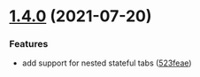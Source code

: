 # [1.4.0](https://github.com/erictooth/react-stateful-tabs/compare/v1.3.0...v1.4.0) (2021-07-20)


### Features

* add support for nested stateful tabs ([523feae](https://github.com/erictooth/react-stateful-tabs/commit/523feaefe937b65b4cb1676fe9bbd0517109a95c))
